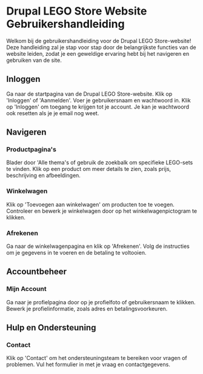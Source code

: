 # Drupal LEGO Store Website Gebruikershandleiding
Welkom bij de gebruikershandleiding voor de Drupal LEGO Store-website! Deze handleiding zal je stap voor stap door de belangrijkste functies van de website leiden, zodat je een geweldige ervaring hebt bij het navigeren en gebruiken van de site.

## Inloggen
Ga naar de startpagina van de Drupal LEGO Store-website.
Klik op 'Inloggen' of 'Aanmelden'.
Voer je gebruikersnaam en wachtwoord in.
Klik op 'Inloggen' om toegang te krijgen tot je account.
Je kan je wachtwoord ook resetten als je je email nog weet.

## Navigeren
### Productpagina's
Blader door 'Alle thema's of gebruik de zoekbalk om specifieke LEGO-sets te vinden.
Klik op een product om meer details te zien, zoals prijs, beschrijving en afbeeldingen.

### Winkelwagen
Klik op 'Toevoegen aan winkelwagen' om producten toe te voegen.
Controleer en bewerk je winkelwagen door op het winkelwagenpictogram te klikken.

### Afrekenen
Ga naar de winkelwagenpagina en klik op 'Afrekenen'.
Volg de instructies om je gegevens in te voeren en de betaling te voltooien.

## Accountbeheer
### Mijn Account
Ga naar je profielpagina door op je profielfoto of gebruikersnaam te klikken.
Bewerk je profielinformatie, zoals adres en betalingsvoorkeuren.

## Hulp en Ondersteuning
### Contact
Klik op 'Contact' om het ondersteuningsteam te bereiken voor vragen of problemen.
Vul het formulier in met je vraag en contactgegevens.
